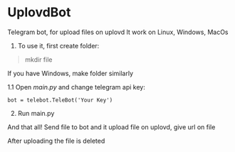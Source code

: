 # UplovdBot
Telegram bot, for upload files on uplovd
It work on Linux, Windows, MacOs

1. To use it, first create folder:
> mkdir file

If you have Windows, make folder similarly

1.1 Open _main.py_ and change telegram api key:
```
bot = telebot.TeleBot('Your Key')
```
2. Run main.py

And that all! Send file to bot and it upload file on uplovd, give url on file

After uploading the file is deleted
